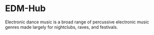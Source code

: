 # EDM-Hub
Electronic dance music is a broad range of percussive electronic music genres made largely for nightclubs, raves, and festivals.
